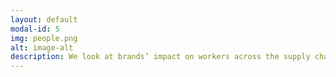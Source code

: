 ```yaml
---
layout: default
modal-id: 5
img: people.png
alt: image-alt
description: We look at brands’ impact on workers across the supply chain. These include policies and practices on child labour, forced labour, worker safety, freedom of association (the right to join a union), gender equality and payment of a living wage. We consider how well a brand ensures that its policies are implemented do they empower workers, have supportive supplier relationships, or conduct meaningful audits? Do their practices protect workers from the impacts of COVID-19?<br><br><span style="color:green">5 stars</span> - These companies excel at placing workers at the center of their decision making process and empowering them to succeed.<br><br><span style="color:green">4 stars</span> - These companies communicate with ther employees and make an effort to match their needs. However, there are a few places on the supply chain where thier efforts fall short of what is needed.<br><br><span style="color:green">3 stars</span> - These companies meet a minimum standard of labor but do not actively empower their employees.<br><br><span style="color:green">2 stars</span> - These companies do not meet labor standards but acknowledge and are looking to improve.<br><br><span style="color:green">1 star</span> - These companies do not meet labor standards and make no effort to improve thier practices.
---
```

